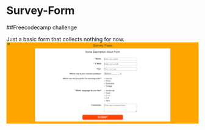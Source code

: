 # Survey-Form
##Freecodecamp challenge

Just a basic form that collects nothing for now.
![snapshot image ](https://raw.githubusercontent.com/alpkoseoglu/Survey-Form/master/image/snapshot.png)
